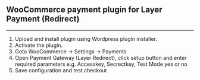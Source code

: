 ## WooCommerce payment plugin for Layer Payment (Redirect)
----------------------------------------------------------
1. Upload and install plugin using Wordpress plugin installer.
2. Activate the plugin.
3. Goto WooCommerce -> Settings -> Payments
4. Open Payment Gateway (Layer Redirect), click setup button and enter required parameters
e.g. Accesskey, Secrectkey, Test Mode yes or no
5. Save configuration and test checkout